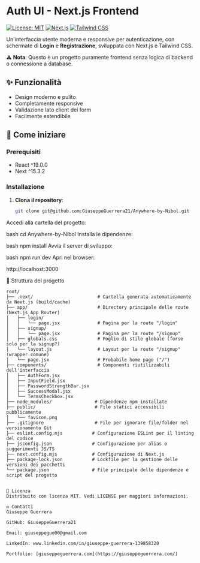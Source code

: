 # Auth UI - Next.js Frontend

[![License: MIT](https://img.shields.io/badge/License-MIT-blue.svg)](https://opensource.org/licenses/MIT)
[![Next.js](https://img.shields.io/badge/Next.js-13+-black?logo=next.js)](https://nextjs.org/)
[![Tailwind CSS](https://img.shields.io/badge/Tailwind_CSS-3.0+-06B6D4?logo=tailwind-css)](https://tailwindcss.com/)

Un'interfaccia utente moderna e responsive per autenticazione, con schermate di **Login** e **Registrazione**, sviluppata con Next.js e Tailwind CSS.

⚠️ **Nota**: Questo è un progetto puramente frontend senza logica di backend o connessione a database.

## ✨ Funzionalità

- Design moderno e pulito
- Completamente responsive
- Validazione lato client dei form
- Facilmente estendibile

## 🚀 Come iniziare

### Prerequisiti
- React ^19.0.0
- Next ^15.3.2

### Installazione

1. **Clona il repository**:
   ```bash
   git clone git@github.com:GiuseppeGuerrera21/Anywhere-by-Nibol.git
Accedi alla cartella del progetto:

bash
cd Anywhere-by-Nibol
Installa le dipendenze:

bash
npm install
Avvia il server di sviluppo:

bash
npm run dev
Apri nel browser:

http://localhost:3000


📂 Struttura del progetto
```
root/
├── .next/                        # Cartella generata automaticamente da Next.js (build/cache)
├── app/                          # Directory principale delle route (Next.js App Router)
│   ├── login/
│   │   └── page.jsx              # Pagina per la route "/login"
│   ├── signup/
│   │   └── page.jsx              # Pagina per la route "/signup"
│   ├── globals.css               # Foglio di stile globale (forse solo per la signup?)
│   └── layout.js                 # Layout per la route "/signup" (wrapper comune)
│   └── page.jsx                  # Probabile home page ("/")
├── components/                   # Componenti riutilizzabili dell'interfaccia
│   ├── AuthForm.jsx
│   ├── InputField.jsx
│   ├── PasswordStrengthBar.jsx
│   ├── SuccessModal.jsx
│   └── TermsCheckbox.jsx
├── node_modules/                # Dipendenze npm installate
├── public/                      # File statici accessibili pubblicamente
│   └── favicon.png
├── .gitignore                   # File per ignorare file/folder nel versionamento Git
├── eslint.config.mjs           # Configurazione ESLint per il linting del codice
├── jsconfig.json               # Configurazione per alias o suggerimenti JS/TS
├── next.config.mjs             # Configurazione di Next.js
├── package-lock.json           # Lockfile per la gestione delle versioni dei pacchetti
└── package.json                # File principale delle dipendenze e script del progetto


📜 Licenza
Distribuito con licenza MIT. Vedi LICENSE per maggiori informazioni.

✉️ Contatti
Giuseppe Guerrera

GitHub: GiuseppeGuerrera21

Email: giuseppegue00@gmail.com

LinkedIn: www.linkedin.com/in/giuseppe-guerrera-139858320

Portfolio: [giuseppeguerrera.com](https://giuseppeguerrera.com/)

